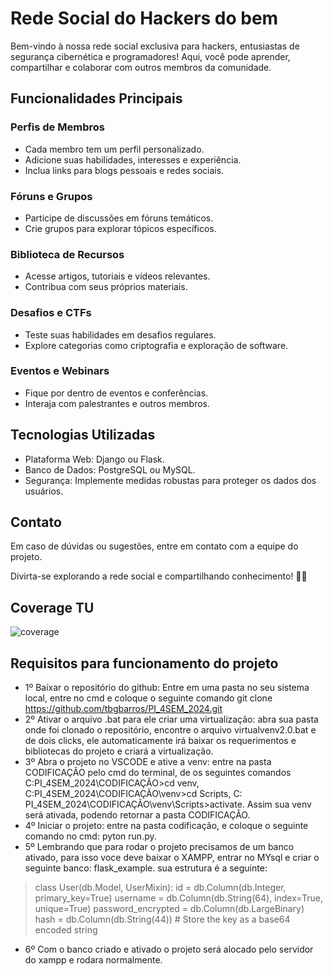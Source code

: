 # Rede Social do Hackers do bem

Bem-vindo à nossa rede social exclusiva para hackers, entusiastas de segurança cibernética e programadores! Aqui, você pode aprender, compartilhar e colaborar com outros membros da comunidade.

## Funcionalidades Principais

### Perfis de Membros
- Cada membro tem um perfil personalizado.
- Adicione suas habilidades, interesses e experiência.
- Inclua links para blogs pessoais e redes sociais.

### Fóruns e Grupos
- Participe de discussões em fóruns temáticos.
- Crie grupos para explorar tópicos específicos.

### Biblioteca de Recursos
- Acesse artigos, tutoriais e vídeos relevantes.
- Contribua com seus próprios materiais.

### Desafios e CTFs
- Teste suas habilidades em desafios regulares.
- Explore categorias como criptografia e exploração de software.

### Eventos e Webinars
- Fique por dentro de eventos e conferências.
- Interaja com palestrantes e outros membros.

## Tecnologias Utilizadas

- Plataforma Web: Django ou Flask.
- Banco de Dados: PostgreSQL ou MySQL.
- Segurança: Implemente medidas robustas para proteger os dados dos usuários.

## Contato

Em caso de dúvidas ou sugestões, entre em contato com a equipe do projeto.

Divirta-se explorando a rede social e compartilhando conhecimento! 🚀🔐

## Coverage TU
![coverage](https://github.com/tbgbarros/PI_4SEM_2024/assets/111811766/167cd3ec-3d88-416d-8dcc-2bca92134bcf)


## Requisitos para funcionamento do projeto

- 1º Baixar o repositório do github: Entre em uma pasta no seu sistema local, entre no cmd e coloque o seguinte comando git clone https://github.com/tbgbarros/PI_4SEM_2024.git
- 2º Ativar o arquivo .bat para ele criar uma virtualização: abra sua pasta onde foi clonado o repositório, encontre o arquivo virtualvenv2.0.bat e de dois clicks, ele automaticamente irá baixar os requerimentos e bibliotecas do projeto e criará a virtualização.
- 3º Abra o projeto no VSCODE e ative a venv: entre na pasta CODIFICAÇÂO pelo cmd do terminal, de os seguintes comandos C:PI_4SEM_2024\CODIFICAÇÃO>cd venv, C:PI_4SEM_2024\CODIFICAÇÃO\venv>cd Scripts, C: PI_4SEM_2024\CODIFICAÇÃO\venv\Scripts>activate. Assim sua venv será ativada, podendo retornar a pasta CODIFICAÇÂO.
- 4º Iniciar o projeto: entre na pasta codificação, e coloque o seguinte comando no cmd: pyton run.py.
- 5º Lembrando que para rodar o projeto precisamos de um banco ativado, para isso voce deve baixar o XAMPP, entrar no MYsql e criar o seguinte banco: flask_example. sua estrutura é a seguinte:
 > class User(db.Model, UserMixin):
 > id = db.Column(db.Integer, primary_key=True)
 > username = db.Column(db.String(64), index=True, unique=True)
 > password_encrypted = db.Column(db.LargeBinary)
 > hash = db.Column(db.String(44))  # Store the key as a base64 encoded string
- 6º Com o banco criado e ativado o projeto será alocado pelo servidor do xampp e rodara normalmente.

